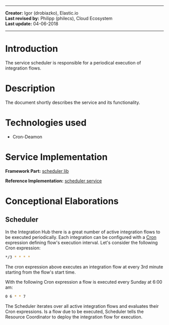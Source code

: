 
---

**Creator:** Igor (drobiazko), Elastic.io <br>
**Last revised by:** Philipp (philecs), Cloud Ecosystem <br>
**Last update:** 04-06-2018

---

# Introduction

The service scheduler is responsible for a periodical execution of integration flows.

# Description

The document shortly describes the service and its functionality.

# Technologies used

- Cron-Deamon

# Service Implementation

**Framework Part:** [scheduler lib](https://github.com/openintegrationhub/openintegrationhub/tree/master/lib/scheduler)

**Reference Implementation:** [scheduler service](https://github.com/openintegrationhub/openintegrationhub/tree/master/services/scheduler)

# Conceptional Elaborations

## Scheduler

In the Integration Hub there is a great number of active integration flows
to be executed periodically. Each integration can be configured with a
[Cron](https://en.wikipedia.org/wiki/Cron) expression defining flow's execution
interval. Let's consider the following Cron expression:

````sh
*/3 * * * *
````

The cron expression above executes an integration flow at every 3rd
minute starting from the flow's start time.

With the following Cron expression a flow is executed every Sunday at 6:00 am:

````sh
0 6 * * 7
````

The Scheduler iterates over all active integration flows and evaluates
their Cron expressions. Is a flow due to be executed, Scheduler tells the
Resource Coordinator to deploy the integration flow for execution.